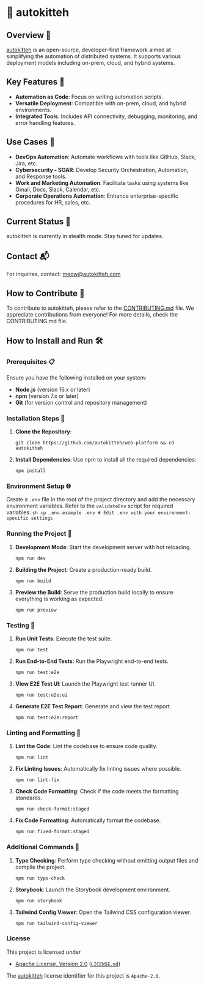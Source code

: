 # 🐾 autokitteh

## Overview 🌟

[autokitteh](https://www.autokitteh.com) is an open-source, developer-first framework aimed at simplifying the automation of distributed systems. It supports various deployment models including on-prem, cloud, and hybrid systems.

## Key Features 🔑

- **Automation as Code**: Focus on writing automation scripts.
- **Versatile Deployment**: Compatible with on-prem, cloud, and hybrid environments.
- **Integrated Tools**: Includes API connectivity, debugging, monitoring, and error handling features.

## Use Cases 🚀

- **DevOps Automation**: Automate workflows with tools like GitHub, Slack, Jira, etc.
- **Cybersecurity - SOAR**: Develop Security Orchestration, Automation, and Response tools.
- **Work and Marketing Automation**: Facilitate tasks using systems like Gmail, Docs, Slack, Calendar, etc.
- **Corporate Operations Automation**: Enhance enterprise-specific procedures for HR, sales, etc.

## Current Status 📣

autokitteh is currently in stealth mode. Stay tuned for updates.

## Contact 📬

For inquiries, contact: meow@autokitteh.com

## How to Contribute 🤝

To contribute to autokitteh, please refer to the [CONTRIBUTING.md](CONTRIBUTING.md) file.
We appreciate contributions from everyone! For more details, check the CONTRIBUTING.md file.

## How to Install and Run 🛠️

### Prerequisites 📋

Ensure you have the following installed on your system:

- **Node.js** (version 16.x or later)
- **npm** (version 7.x or later)
- **Git** (for version control and repository management)

### Installation Steps 🚀

1.  **Clone the Repository**:

    ```git clone https://github.com/autokitteh/web-platform && cd autokitteh```

2.  **Install Dependencies**: Use npm to install all the required dependencies:

    ```npm install```

### Environment Setup 🌐

Create a `.env` file in the root of the project directory and add the necessary environment variables. Refer to the `validateEnv` script for required variables: `sh cp .env.example .env # Edit .env with your environment-specific settings`

### Running the Project 🏃

1.  **Development Mode**: Start the development server with hot reloading.

    ```npm run dev```

2.  **Building the Project**: Create a production-ready build.

    ```npm run build```

3.  **Preview the Build**: Serve the production build locally to ensure everything is working as expected.

    ```npm run preview```

### Testing 🧪

1.  **Run Unit Tests**: Execute the test suite.

    ```npm run test```

2.  **Run End-to-End Tests**: Run the Playwright end-to-end tests.

    ```npm run test:e2e```

3.  **View E2E Test UI**: Launch the Playwright test runner UI.

    ```npm run test:e2e:ui```

4.  **Generate E2E Test Report**: Generate and view the test report.

    ```npm run test:e2e:report```

### Linting and Formatting 🧹

1.  **Lint the Code**: Lint the codebase to ensure code quality.

    ```npm run lint```

2.  **Fix Linting Issues**: Automatically fix linting issues where possible.

    ```npm run lint-fix```

3.  **Check Code Formatting**: Check if the code meets the formatting standards.

    ```npm run check-format:staged```

4.  **Fix Code Formatting**: Automatically format the codebase.

    ```npm run fixed-format:staged```

### Additional Commands 📜

1.  **Type Checking**: Perform type checking without emitting output files and compile the project.

    ```npm run type-check```

2.  **Storybook**: Launch the Storybook development environment.

    ```npm run storybook```

3.  **Tailwind Config Viewer**: Open the Tailwind CSS configuration viewer.

    ```npm run tailwind-config-viewer```

### License
This project is licensed under

- [Apache License, Version 2.0](https://www.apache.org/licenses/LICENSE-2.0) ([`LICENSE.md`](LICENSE))

The [autokitteh](https://autokitteh.com) license identifier for this project is `Apache-2.0`.
